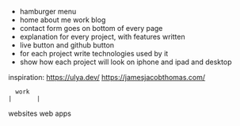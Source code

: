 - hamburger menu
- home about me work blog
- contact form goes on bottom of every page
- explanation for every project, with features written 
- live button and github button
- for each project write technologies used by it
- show how each project will look on iphone and ipad and desktop 

inspiration: https://ulya.dev/
https://jamesjacobthomas.com/ 

      work
    |       |
websites   web apps